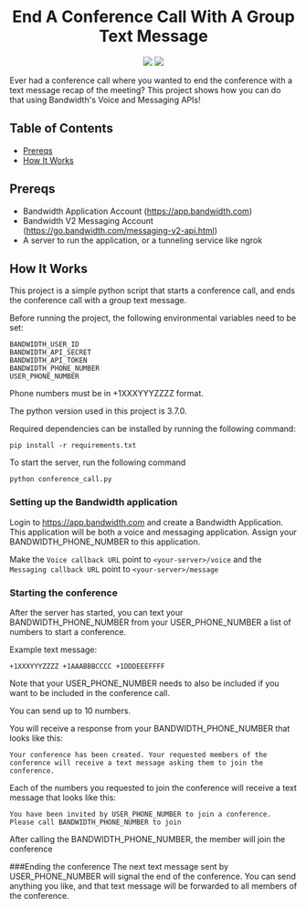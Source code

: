 <div align="center">

# End A Conference Call With A Group Text Message

<a href="http://dev.bandwidth.com"><img src="https://s3.amazonaws.com/bwdemos/BW_Messaging.png"/></a>
<a href="http://dev.bandwidth.com"><img src="https://s3.amazonaws.com/bwdemos/BW_Voice.png"/></a>
</div>

Ever had a conference call where you wanted to end the conference with a text message recap of the meeting? This project shows how you can do that using Bandwidth's Voice and Messaging APIs!

## Table of Contents

* [Prereqs](#prereqs)
* [How It Works](#how-it-works)

## Prereqs

* Bandwidth Application Account (https://app.bandwidth.com)
* Bandwidth V2 Messaging Account (https://go.bandwidth.com/messaging-v2-api.html)
* A server to run the application, or a tunneling service like ngrok

## How It Works

This project is a simple python script that starts a conference call, and ends the conference call with a group text message.

Before running the project, the following environmental variables need to be set:

```
BANDWIDTH_USER_ID
BANDWIDTH_API_SECRET
BANDWIDTH_API_TOKEN
BANDWIDTH_PHONE_NUMBER
USER_PHONE_NUMBER
```

Phone numbers must be in +1XXXYYYZZZZ format.

The python version used in this project is 3.7.0.

Required dependencies can be installed by running the following command:

```
pip install -r requirements.txt
```

To start the server, run the following command

```
python conference_call.py
```

### Setting up the Bandwidth application
Login to https://app.bandwidth.com and create a Bandwidth Application. This application will be both a voice and messaging application. Assign your BANDWIDTH_PHONE_NUMBER to this application.

Make the `Voice callback URL` point to `<your-server>/voice` and the `Messaging callback URL` point to `<your-server>/message`

### Starting the conference
After the server has started, you can text your BANDWIDTH_PHONE_NUMBER from your USER_PHONE_NUMBER a list of numbers to start a conference.

Example text message:

```
+1XXXYYYZZZZ +1AAABBBCCCC +1DDDEEEFFFF
```

Note that your USER_PHONE_NUMBER needs to also be included if you want to be included in the conference call.

You can send up to 10 numbers.

You will receive a response from your BANDWIDTH_PHONE_NUMBER that looks like this:

```
Your conference has been created. Your requested members of the conference will receive a text message asking them to join the conference.
```

Each of the numbers you requested to join the conference will receive a text message that looks like this:

```
You have been invited by USER_PHONE_NUMBER to join a conference. Please call BANDWIDTH_PHONE_NUMBER to join
```

After calling the BANDWIDTH_PHONE_NUMBER, the member will join the conference

###Ending the conference
The next text message sent by USER_PHONE_NUMBER will signal the end of the conference. You can send anything you like, and that text message will be forwarded to all members of the conference.
